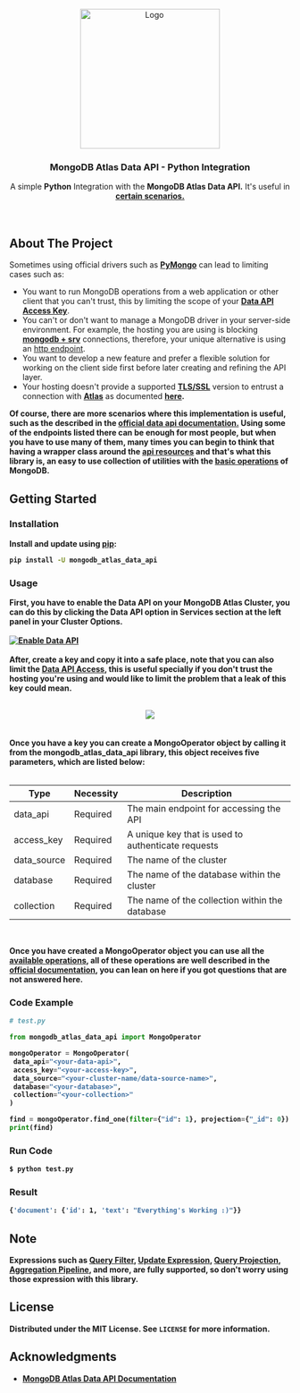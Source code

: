 <!-- PROJECT LOGO -->
<br />
<div align="center">
  <a href="https://github.com/imcarlosguerrero/mongodb-atlas-data-api">
    <img src="https://i.imgur.com/8P9wZJT.png" alt="Logo" width="250">
  </a>

  <h3 align="center">MongoDB Atlas Data API - Python Integration</h3>

  <p align="center">
    A simple <strong>Python</strong> Integration with the <strong>MongoDB Atlas Data API.</strong> It's useful in <a href="https://www.mongodb.com/docs/atlas/api/data-api/#when-to-use-the-data-api"><strong>certain scenarios.</strong></a>
    <br />
    <br />
    <br />
  </p>
</div>

<!-- ABOUT THE PROJECT -->
## About The Project

Sometimes using official drivers such as <a href="https://www.mongodb.com/docs/drivers/pymongo/"><strong>PyMongo</strong></a> can lead to limiting cases such as:

* You want to run MongoDB operations from a web application or other client that you can't trust, this by limiting the scope of your <a href="https://www.mongodb.com/docs/atlas/api/data-api/#data-access-permissions"><strong>Data API Access Key</strong></a>.
* You can't or don't want to manage a MongoDB driver in your server-side environment. For example, the hosting you are using is blocking <a href="https://www.mongodb.com/docs/manual/reference/connection-string/#dns-seed-list-connection-format"><strong>mongodb + srv</strong></a> connections, therefore, your unique alternative is using an <a href="https://www.mongodb.com/docs/atlas/api/data-api/#read-and-write-with-the-data-api"><stro-ng>http endpoint</strong></a>.
* You want to develop a new feature and prefer a flexible solution for working on the client side first before later creating and refining the API layer.
* Your hosting doesn't provide a supported <a href="https://www.cloudflare.com/learning/ssl/how-does-ssl-work/"><strong>TLS/SSL</strong></a> version to entrust a connection with <a href="https://www.mongodb.com/atlas/database"><strong>Atlas</strong></a> as documented <a href="https://pymongo.readthedocs.io/en/stable/atlas.html"><strong>here<strong></a>. 

Of course, there are more scenarios where this implementation is useful, such as the described in the <a href="https://www.mongodb.com/docs/atlas/api/data-api/#when-to-use-the-data-api"><strong>official data api documentation.</strong></a> Using some of the endpoints listed there can be enough for most people, but when you have to use many of them, many times you can begin to think that having a wrapper class around the <a href="https://www.mongodb.com/docs/atlas/api/data-api-resources/"><strong>api resources</strong></a> and that's what this library is, an easy to use collection of utilities with the <a href="https://www.mongodb.com/docs/manual/crud/"><strong>basic operations</strong></a> of MongoDB.

<!-- GETTING STARTED -->
## Getting Started

### Installation

Install and update using <a href="https://pip.pypa.io/en/stable/getting-started/"><strong>pip</strong></a>:
   ```sh
   pip install -U mongodb_atlas_data_api
   ```

<!-- USAGE EXAMPLES -->
### Usage

First, you have to enable the Data API on your MongoDB Atlas Cluster, you can do this by clicking the Data API option in Services section at the left panel in your Cluster Options.
<br>
</br>
<a href="https://github.com/imcarlosguerrero/mongodb-atlas-data-api">
    <img src="https://i.imgur.com/xidYOOS.jpg" alt="Enable Data API">
  </a>
<br>
</br>
After, create a key and copy it into a safe place, note that you can also limit the <a href="https://www.mongodb.com/docs/atlas/api/data-api/#data-access-permissions"><strong>Data API Access</strong></a>, this is useful specially if you don't trust the hosting you're using and would like to limit the problem that a leak of this key could mean.
<br>
</br>
  <div align="center">
<img src="https://i.imgur.com/9mTEYKO.gif">
</div>
<br>
</br>
Once you have a key you can create a <strong>MongoOperator</strong> object by calling it from the <strong>mongodb_atlas_data_api</strong> library, this object receives five parameters, which are listed below:
<br>
</br>

| Type        | Necessity | Description                                           |
|-------------|-----------|-------------------------------------------------------|
| data_api    | Required | The main endpoint for accessing the API               |
| access_key  | Required | A unique key that is used to authenticate requests    |
| data_source | Required | The name of the cluster                                |
| database    | Required | The name of the database within the cluster            |
| collection  | Required | The name of the collection within the database        |
</br>

Once you have created a <strong>MongoOperator</strong> object you can use all the <a href="https://www.mongodb.com/docs/atlas/api/data-api-resources/"><strong>available operations</strong></a>, all of these operations are well described in the <a href="https://www.mongodb.com/docs/atlas/api/data-api-resources/"><strong>official documentation</strong></a>, you can lean on here if you  got questions that are not answered here.

<!-- CODE EXAMPLE -->
### Code Example

   ```python
   # test.py
   
from mongodb_atlas_data_api import MongoOperator
   
mongoOperator = MongoOperator(
	data_api="<your-data-api>", 
	access_key="<your-access-key>", 
	data_source="<your-cluster-name/data-source-name>", 
	database="<your-database>", 
	collection="<your-collection>"
)

find = mongoOperator.find_one(filter={"id": 1}, projection={"_id": 0})
print(find)
   ```
### Run Code	
 ```sh
 $ python test.py
   ```
### Result
 ```sh
{'document': {'id': 1, 'text': "Everything's Working :)"}}
   ```

<!-- GETTING STARTED -->
## Note

Expressions such as <a href="https://www.mongodb.com/docs/manual/tutorial/query-documents/"><strong>Query Filter</strong></a>, <a href="https://www.mongodb.com/docs/manual/tutorial/update-documents"><strong>Update Expression</strong></a>, <a href="https://www.mongodb.com/docs/manual/tutorial/project-fields-from-query-results/"><strong>Query Projection</strong></a>, <a href="https://www.mongodb.com/docs/manual/core/aggregation-pipeline/"><strong>Aggregation Pipeline</strong></a>, and more, are fully supported, so don't worry 	 using those expression with this library.


<!-- LICENSE -->
## License

Distributed under the MIT License. See `LICENSE` for more information.

<!-- ACKNOWLEDGMENTS -->
## Acknowledgments


* [MongoDB Atlas Data API Documentation](https://www.mongodb.com/docs/atlas/api/data-api)
